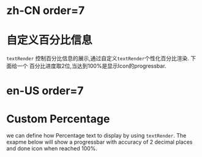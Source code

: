 # zh-CN order=7

# 自定义百分比信息

`textRender` 控制百分比信息的展示,通过自定义`textRender`个性化百分比渲染. 下面给一个 百分比进度取2位,当达到100%是显示Icon的progressbar.

# en-US order=7

# Custom Percentage

we can define how Percentage text to display by using `textRender`.
The exapme below will show a progressbar with accuracy of 2 decimal places and done icon when reached 100%.
